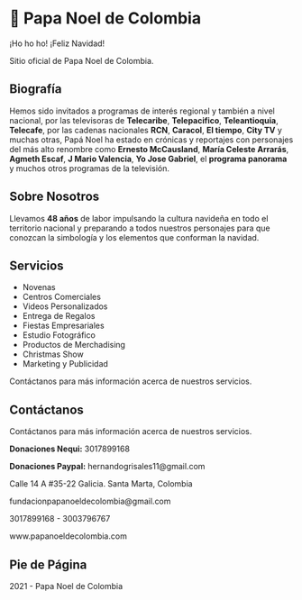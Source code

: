 # 🎅 Papa Noel de Colombia 

¡Ho ho ho! ¡Feliz Navidad!

Sitio oficial de Papa Noel de Colombia. 

## Biografía

Hemos sido invitados a programas de interés regional y también a nivel nacional, por las televisoras de <b>Telecaribe</b>, <b>Telepacifico</b>, <b>Teleantioquia</b>, <b>Telecafe</b>, por las cadenas nacionales <b>RCN</b>, <b>Caracol</b>, <b>El tiempo</b>, <b>City TV</b> y muchas otras, Papá Noel ha estado en crónicas y reportajes con personajes del más alto renombre como <b>Ernesto McCausland</b>, <b>María Celeste Arrarás</b>, <b>Agmeth Escaf</b>,  <b>J Mario Valencia</b>, <b>Yo Jose Gabriel</b>, el <b>programa panorama</b> y muchos otros programas de la televisión.

## Sobre Nosotros

Llevamos <b>48 años</b> de labor impulsando la cultura navideña en todo el territorio nacional y preparando a todos nuestros personajes para que conozcan la simbología y los elementos que conforman la navidad.

## Servicios

- Novenas
- Centros Comerciales
- Videos Personalizados
- Entrega de Regalos
- Fiestas Empresariales
- Estudio Fotográfico
- Productos de Merchadising
- Christmas Show
- Marketing y Publicidad

Contáctanos para más información acerca de nuestros servicios.

## Contáctanos

<p>Contáctanos para más información acerca de nuestros servicios.</p>
<p><b>Donaciones Nequi:</b> 3017899168</p>
<p><b>Donaciones Paypal:</b> hernandogrisales11@gmail.com</p>
<p><i class="fal fa-map-marker-alt"></i> Calle 14 A #35-22 Galicia. Santa Marta, Colombia</p>
<p><i class="fal fa-envelope"></i> fundacionpapanoeldecolombia@gmail.com</p>
<p><i class="fal fa-phone-rotary"></i> 3017899168 - 3003796767</p>
<p><i class="fal fa-wifi"></i> www.papanoeldecolombia.com</p>

## Pie de Página

2021 - Papa Noel de Colombia
